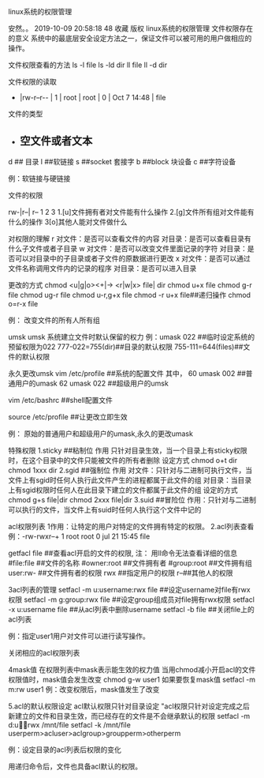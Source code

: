 linux系统的权限管理

安然。。 2019-10-09 20:58:18  48  收藏
版权
linux系统的权限管理
文件权限存在的意义
系统中的最底层安全设定方法之一，保证文件可以被可用的用户做相应的操作。

文件权限查看的方法
ls -l file
ls -ld dir
ll file
ll -d dir

文件权限的读取
- |rw-r–r-- | 1 | root | root | 0 | Oct 7 14:48 | file

文件的类型
- ## 空文件或者文本
d ## 目录
l ##软链接
s ##socket 套接字
b ##block 块设备
c ##字符设备

例：软链接与硬链接


文件的权限

rw-|r–| r–
1 2 3
1.[u]文件拥有者对文件能有什么操作
2.[g]文件所有组对文件能有什么的操作
3[o]其他人能对文件做什么

对权限的理解
r
对文件：是否可以查看文件的内容
对目录：是否可以查看目录有什么子文件或者子目录
w
对文件：是否可以改变文件里面记录的字符
对目录：是否可以对目录中的子目录或者子文件的原数据进行更改
x
对文件：是否可以通过文件名称调用文件内的记录的程序
对目录：是否可以进入目录

更改的方式
chmod <u|g|o><+|-> <r|w|x> file| dir
chmod u+x file
chmod g-r file
chmod ug-r file
chmod u-r,g+x file
chmod -r u+x file##递归操作
chmod o=r-x file



例： 改变文件的所有人所有组




umsk
umsk 系统建立文件时默认保留的权力
例：umask 022 ##临时设定系统的预留权限为022
777-022=755(dir)##目录的默认权限 755-111=644(files)##文件的默认权限

永久更改umsk
vim /etc/profile ##系统的配置文件
其中，
60 umask 002 ##普通用户的umask
62 umask 022 ##超级用户的umsk

vim /etc/bashrc ##shell配置文件

source /etc/profile ##让更改立即生效

例： 原始的普通用户和超级用户的umask,永久的更改umask



特殊权限
1.sticky ##粘制位
作用
只针对目录生效，当一个目录上有sticky权限时，在这个目录中的文件只能被文件的所有者删除
设定方式
chmod o+t dir
chmod 1xxx dir
2.sgid ##强制位
作用
对文件：只针对与二进制可执行文件，当文件上有sgid时任何人执行此文件产生的进程都属于此文件的组
对目录：当目录上有sgid权限时任何人在此目录下建立的文件都属于此文件的组
设定的方式
chmod g+s file|dir
chmod 2xxx file|dir
3.suid ##冒险位
作用：只针对与二进制可以执行的文件，当文件上有suid时任何人执行这个文件中记的

acl权限列表
1作用：让特定的用户对特定的文件拥有特定的权限。
2.acl列表查看
例：-rw-rwxr–+ 1 root root 0 jul 21 15:45 file

getfacl file ##查看acl开启的文件的权限, 注： 用ll命令无法查看详细的信息
#file:file ##文件的名称
#owner:root ##文件拥有者
#group:root ##文件拥有组
user:rw- ##文件拥有者的权限
rwx ##指定用户的权限
r–##其他人的权限

3acl列表的管理
setfacl -m u:username:rwx file ##设定username对file有rwx权限
setfacl -m g:group:rwx file ##设定group组成员对file拥有rwx权限
setfacl -x u:username file ##从acl列表中删除username
setfacl -b file ##关闭file上的acl列表

例：指定user1用户对文件可以进行读写操作。

关闭相应的acl权限列表


4mask值
在权限列表中mask表示能生效的权力值
当用chmod减小开启acl的文件权限值时，mask值会发生改变
chmod g-w user1
如果要恢复mask值
setfacl -m m:rw user1
例：改变权限后，mask值发生了改变

5.acl的默认权限设定
acl默认权限只针对目录设定
"acl权限只针对设定完成之后新建立的文件和目录生效，而已经存在的文件是不会继承默认的权限
setfacl -m d:u:student:rwx /mnt/file
setfacl -k /mnt/file
userperm>acluser>aclgroup>groupperm>otherperm

例：设定目录的acl列表后权限的变化



用递归命令后，文件也具备acl默认的权限。